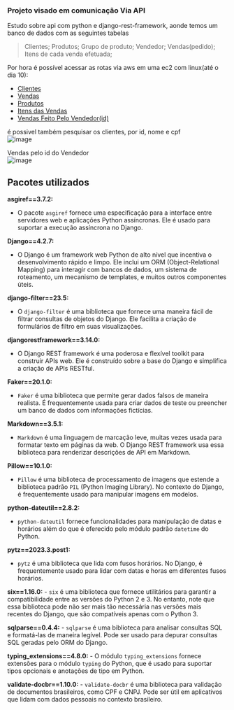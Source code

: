 ### Projeto visado em comunicação Via API
Estudo sobre api com python e django-rest-framework, aonde temos um banco de dados com as seguintes tabelas 
> Clientes;
> Produtos;
> Grupo de produto;
> Vendedor;
> Vendas(pedido);
> Itens de cada venda efetuada;

Por hora é possível acessar as rotas via aws em uma ec2 com linux(até o dia 10):
- [Clientes](http://3.84.156.158:8000/Clientes/)
- [Vendas](http://3.84.156.158:8000/Vendas/)
- [Produtos](http://3.84.156.158:8000/Produtos/)
- [Itens das Vendas](http://3.84.156.158:8000/ItemsVendas/)
- [Vendas Feito Pelo Vendedor(id)](http://3.84.156.158:8000/vendedor/1/vendas/)

é possivel também pesquisar os clientes, por id, nome e cpf <br>
![image](https://github.com/Rafacand/Loja/assets/37985239/9c0ba29a-18d9-4482-802f-60447991fcf2)

Vendas pelo id do Vendedor <br>
![image](https://github.com/Rafacand/Loja/assets/37985239/1032b4e9-ff9b-41cb-be44-7f04eba71dbf)





## Pacotes utilizados
**asgiref==3.7.2:**
   - O pacote `asgiref` fornece uma especificação para a interface entre servidores web e aplicações Python assíncronas. Ele é usado para suportar a execução assíncrona no Django.

**Django==4.2.7:**
   - O Django é um framework web Python de alto nível que incentiva o desenvolvimento rápido e limpo. Ele inclui um ORM (Object-Relational Mapping) para interagir com bancos de dados, um sistema de roteamento, um mecanismo de templates, e muitos outros componentes úteis.

**django-filter==23.5:**
   - O `django-filter` é uma biblioteca que fornece uma maneira fácil de filtrar consultas de objetos do Django. Ele facilita a criação de formulários de filtro em suas visualizações.

**djangorestframework==3.14.0:**
   - O Django REST framework é uma poderosa e flexível toolkit para construir APIs web. Ele é construído sobre a base do Django e simplifica a criação de APIs RESTful.

**Faker==20.1.0:**
   - `Faker` é uma biblioteca que permite gerar dados falsos de maneira realista. É frequentemente usada para criar dados de teste ou preencher um banco de dados com informações fictícias.

**Markdown==3.5.1:**
   - `Markdown` é uma linguagem de marcação leve, muitas vezes usada para formatar texto em páginas da web. O Django REST framework usa essa biblioteca para renderizar descrições de API em Markdown.

**Pillow==10.1.0:**
   - `Pillow` é uma biblioteca de processamento de imagens que estende a biblioteca padrão `PIL` (Python Imaging Library). No contexto do Django, é frequentemente usado para manipular imagens em modelos.

**python-dateutil==2.8.2:**
   - `python-dateutil` fornece funcionalidades para manipulação de datas e horários além do que é oferecido pelo módulo padrão `datetime` do Python.

**pytz==2023.3.post1:**
   - `pytz` é uma biblioteca que lida com fusos horários. No Django, é frequentemente usado para lidar com datas e horas em diferentes fusos horários.

**six==1.16.0:**
    - `six` é uma biblioteca que fornece utilitários para garantir a compatibilidade entre as versões do Python 2 e 3. No entanto, note que essa biblioteca pode não ser mais tão necessária nas versões mais recentes do Django, que são compatíveis apenas com o Python 3.

**sqlparse==0.4.4:**
    - `sqlparse` é uma biblioteca para analisar consultas SQL e formatá-las de maneira legível. Pode ser usado para depurar consultas SQL geradas pelo ORM do Django.

**typing_extensions==4.8.0:**
    - O módulo `typing_extensions` fornece extensões para o módulo `typing` do Python, que é usado para suportar tipos opcionais e anotações de tipo em Python.

**validate-docbr==1.10.0:**
    - `validate-docbr` é uma biblioteca para validação de documentos brasileiros, como CPF e CNPJ. Pode ser útil em aplicativos que lidam com dados pessoais no contexto brasileiro.
